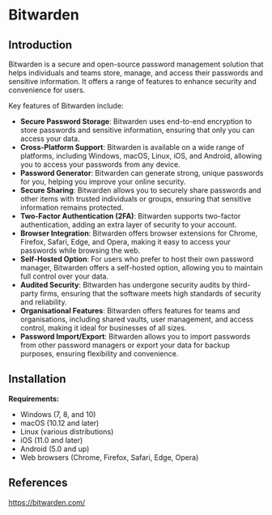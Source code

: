 # Bitwarden

## Introduction <a href="#introduction" id="introduction"></a>

Bitwarden is a secure and open-source password management solution that helps individuals and teams store, manage, and access their passwords and sensitive information. It offers a range of features to enhance security and convenience for users.

Key features of Bitwarden include:

* **Secure Password Storage**: Bitwarden uses end-to-end encryption to store passwords and sensitive information, ensuring that only you can access your data.
* **Cross-Platform Support**: Bitwarden is available on a wide range of platforms, including Windows, macOS, Linux, iOS, and Android, allowing you to access your passwords from any device.
* **Password Generator**: Bitwarden can generate strong, unique passwords for you, helping you improve your online security.
* **Secure Sharing**: Bitwarden allows you to securely share passwords and other items with trusted individuals or groups, ensuring that sensitive information remains protected.
* **Two-Factor Authentication (2FA)**: Bitwarden supports two-factor authentication, adding an extra layer of security to your account.
* **Browser Integration**: Bitwarden offers browser extensions for Chrome, Firefox, Safari, Edge, and Opera, making it easy to access your passwords while browsing the web.
* **Self-Hosted Option**: For users who prefer to host their own password manager, Bitwarden offers a self-hosted option, allowing you to maintain full control over your data.
* **Audited Security**: Bitwarden has undergone security audits by third-party firms, ensuring that the software meets high standards of security and reliability.
* **Organisational Features**: Bitwarden offers features for teams and organisations, including shared vaults, user management, and access control, making it ideal for businesses of all sizes.
* **Password Import/Export**: Bitwarden allows you to import passwords from other password managers or export your data for backup purposes, ensuring flexibility and convenience.

## Installation <a href="#installation" id="installation"></a>

**Requirements:**

* Windows (7, 8, and 10)
* macOS (10.12 and later)
* Linux (various distributions)
* iOS (11.0 and later)
* Android (5.0 and up)
* Web browsers (Chrome, Firefox, Safari, Edge, Opera)

## References <a href="#references" id="references"></a>

https://bitwarden.com/
